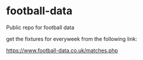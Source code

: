 # football-data
Public repo for football data


get the fixtures for everyweek from the following link:

https://www.football-data.co.uk/matches.php

